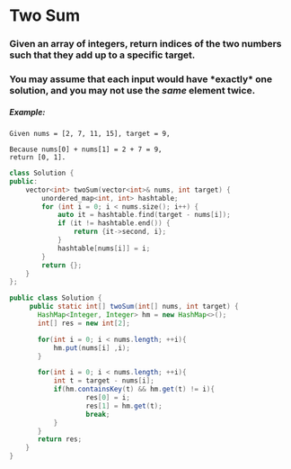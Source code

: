 # Two Sum

### Given an array of integers, return **indices** of the two numbers such that they add up to a specific target.

### You may assume that each input would have ***exactly\*** one solution, and you may not use the *same* element twice.

##### **Example:**

```
Given nums = [2, 7, 11, 15], target = 9,

Because nums[0] + nums[1] = 2 + 7 = 9,
return [0, 1].
```

```c++
class Solution {
public:
    vector<int> twoSum(vector<int>& nums, int target) {
        unordered_map<int, int> hashtable;
        for (int i = 0; i < nums.size(); i++) {
            auto it = hashtable.find(target - nums[i]);
            if (it != hashtable.end()) {
                return {it->second, i};
            }
            hashtable[nums[i]] = i;
        }
        return {};
    }
};
```



```java
public class Solution {
     public static int[] twoSum(int[] nums, int target) {
       HashMap<Integer, Integer> hm = new HashMap<>();
       int[] res = new int[2];

       for(int i = 0; i < nums.length; ++i){
           hm.put(nums[i] ,i);
       }

       for(int i = 0; i < nums.length; ++i){
           int t = target - nums[i];
           if(hm.containsKey(t) && hm.get(t) != i){
                   res[0] = i;
                   res[1] = hm.get(t);
                   break;
           }
       }
       return res;
    }
}
```

